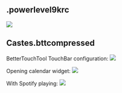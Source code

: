 ## .powerlevel9krc

![](https://giant.gfycat.com/PotableVeneratedKronosaurus.gif)

## Castes.bttcompressed

BetterTouchTool TouchBar configuration:
![](https://imgur.com/oZCdkwm.png)

Opening calendar widget:
![](https://imgur.com/zDc3xK7.png)

With Spotify playing:
![](https://imgur.com/K9tB7YC.png)
